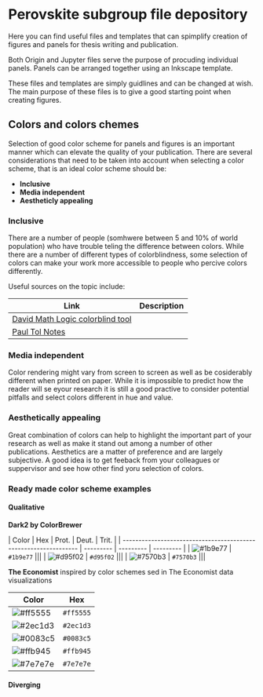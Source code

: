 # Perovskite subgroup file depository

Here you can find useful files and templates that can spimplify creation of figures and panels for thesis writing and publication. 

Both Origin and Jupyter files serve the purpose of procuding individual panels. Panels can be arranged together using an Inkscape template. 

These files and templates are simply guidlines and can be changed at wish. The main purpose of these files is to give a good starting point when creating figures. 

## Colors and colors chemes 

Selection of good color scheme for panels and figures is an important manner which can elevate the quality of your publication. There are several considerations that need to be taken into account when selecting a color scheme, that is an ideal color scheme should be: 
* **Inclusive** 
* **Media independent** 
* **Aestheticly appealing**  

### Inclusive 

There are a number of people (somhwere between 5 and 10% of world population) who have trouble teling the difference between colors. While there are a number of different types of colorblindness, some selection of colors can make your work more accessible to people who percive colors differently. 

Useful sources on the topic include:

| Link  | Description |
| ------------- | ------------- |
| [David Math Logic colorblind tool](https://davidmathlogic.com/colorblind/)  |    |
| [Paul Tol Notes](https://personal.sron.nl/~pault/)  |    |


### Media independent 

Color rendering might vary from screen to screen as well as be cosiderably different when printed on paper. While it is impossible to predict how the reader will se eyour research it is still a good practive to consider potential pitfalls and select colors different in hue and value. 

### Aesthetically appealing

Great combination of colors can help to highlight the important part of your research as well as make it stand out among a number of other publications. Aesthetics are a matter of preference and are largely subjective. A good idea is to get feeback from your colleagues or suppervisor and see how other find yoru selection of colors. 

### Ready made color scheme examples

#### Qualitative

**Dark2 by ColorBrewer**

| Color                                                            | Hex       | Prot. | Deut. | Trit. |
| ---------------------------------------------------------------- | --------- | --------- | --------- |
| ![#1b9e77](https://via.placeholder.com/25/1b9e77/000000?text=+)  | `#1b9e77` |||
| ![#d95f02](https://via.placeholder.com/25/d95f02/000000?text=+)  | `#d95f02` |||
| ![#7570b3](https://via.placeholder.com/25/7570b3/000000?text=+)  | `#7570b3` |||

**The Economist** inspired by color schemes sed in The Economist data visualizations

| Color                                                            | Hex       | 
| ---------------------------------------------------------------- | --------- |
| ![#ff5555](https://via.placeholder.com/25/ff5555/000000?text=+)  | `#ff5555` |
| ![#2ec1d3](https://via.placeholder.com/25/2ec1d3/000000?text=+)  | `#2ec1d3` |
| ![#0083c5](https://via.placeholder.com/25/0083c5/000000?text=+)  | `#0083c5` |
| ![#ffb945](https://via.placeholder.com/25/ffb945/000000?text=+)  | `#ffb945` |
| ![#7e7e7e](https://via.placeholder.com/25/7e7e7e/000000?text=+)  | `#7e7e7e` |

#### Diverging




